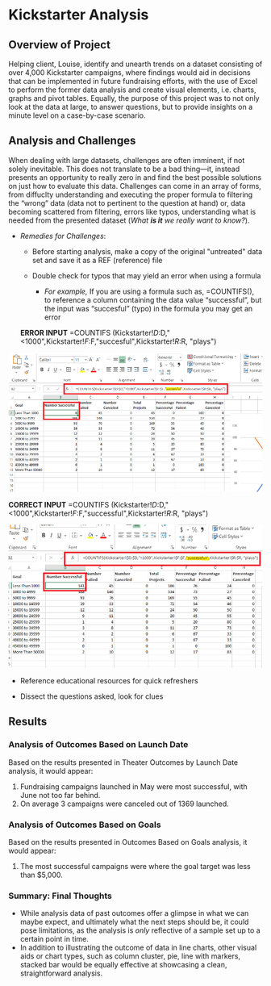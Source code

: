 # Kickstarter Analysis

## Overview of Project
Helping client, Louise, identify and unearth trends on a dataset consisting of over 4,000 Kickstarter campaigns, where findings would aid in decisions that can be implemented in future fundraising efforts, with the use of Excel to perform the former data analysis and create visual elements, i.e. charts, graphs and pivot tables. 
Equally, the purpose of this project was to not only look at the data at large, to answer questions, but to provide insights on a minute level on a case-by-case scenario.  
## Analysis and Challenges
When dealing with large datasets, challenges are often imminent, if not solely inevitable. This does not translate to be a bad thing—it, instead presents an opportunity to really zero in and find the best possible solutions on just how to evaluate this data. 
Challenges can come in an array of forms, from diffuclty understanding and executing the proper formula to filtering the “wrong” data (data not to pertinent to the question at hand) or, data becoming scattered from filtering, errors like typos, understanding what is needed from the presented dataset (_What **is it**  we really want to know?_).

* _Remedies for Challenges_:
  * Before starting analysis, make a copy of the original "untreated" data set and save it as a REF (reference) file 

  * Double check for typos that may yield an error when using a formula 
     * _For example,_ If you are using a formula such as, =COUNTIFS(), to reference a column containing the data value “successful”, but the input was “succesful” (typo) in the formula you may get an error

   **ERROR INPUT**
 =COUNTIFS (Kickstarter!$D:$D,"<1000",Kickstarter!$F:$F,"succesful",Kickstarter!$R:$R, "plays")
 
![error_input](additionalresources/error_input.png)
       
   **CORRECT INPUT** 
=COUNTIFS (Kickstarter!$D:$D,"<1000",Kickstarter!$F:$F,"successful",Kickstarter!$R:$R, "plays")

![correct_input](additionalresources/correct_input.png)
  
 * Reference educational resources for quick refreshers
 
 * Dissect the questions asked, look for clues

## Results
  ### Analysis of Outcomes Based on Launch Date
  Based on the results presented in Theater Outcomes by Launch Date analysis, it would appear:
   1.	Fundraising campaigns launched in May were most successful, with June not too far behind. 
   2.	On average 3 campaigns were canceled out of 1369 launched. 

  ### Analysis of Outcomes Based on Goals
  Based on the results presented in Outcomes Based on Goals analysis, it would appear:
   1.	The most successful campaigns were where the goal target was less than $5,000.

  ### Summary: Final Thoughts
   * While analysis data of past outcomes offer a glimpse in what we can maybe expect, and ultimately what the next steps should be, it could pose limitations, as the analysis is  _only_  reflective of a sample set up to a certain point in time.  
  * In addition to illustrating the outcome of data in line charts, other visual aids or chart types, such as column cluster, pie, line with markers, stacked bar would be equally effective at showcasing a clean, straightforward analysis. 


